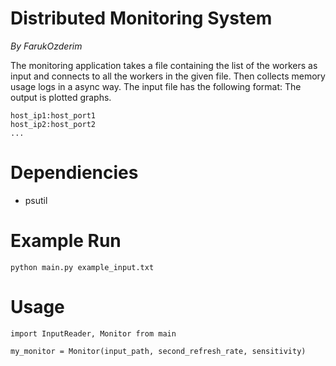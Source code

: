# Distributed Monitoring System

_By FarukOzderim_

The monitoring application takes a file containing the list of the workers as input
and connects to all the workers in the given file. 
Then collects memory usage logs in a async way.
The input file has the following format:
The output is plotted graphs.

```
host_ip1:host_port1
host_ip2:host_port2
...
```


# Dependiencies
- psutil


# Example Run
```
python main.py example_input.txt
```


# Usage
```
import InputReader, Monitor from main

my_monitor = Monitor(input_path, second_refresh_rate, sensitivity)
```

